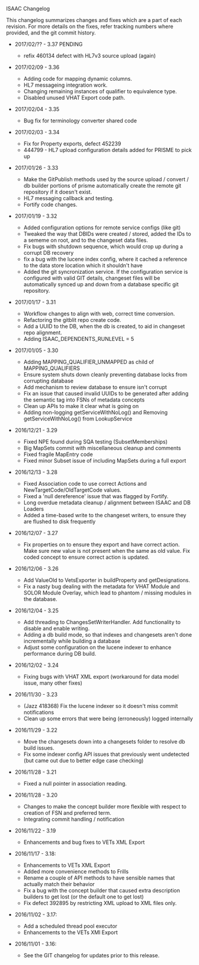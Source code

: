 ISAAC Changelog 

This changelog summarizes changes and fixes which are a part of each revision.  For more details on the fixes, refer tracking numbers 
where provided, and the git commit history.

* 2017/02/?? - 3.37 PENDING
    * refix 460134 defect with HL7v3 source upload (again)

* 2017/02/09 - 3.36
    * Adding code for mapping dynamic columns.
    * HL7 messageing integration work.
    * Changing remaining instances of qualifier to equivalence type.
    * Disabled unused VHAT Export code path.

* 2017/02/04 - 3.35
    * Bug fix for terminology converter shared code

* 2017/02/03 - 3.34
    * Fix for Property exports, defect 452239
    * 444799 - HL7 upload configuration details added for PRISME to pick up

* 2017/01/26 - 3.33
    * Make the GitPublish methods used by the source upload / convert / db builder portions of prisme automatically create the remote git repository if it doesn't exist.
    * HL7 messaging callback and testing.
    * Fortify code changes.
    
* 2017/01/19 - 3.32
    * Added configuration options for remote service configs (like git)
    * Tweaked the way that DBIDs were created / stored, added the IDs to a sememe on root, and to the changeset data files.
    * Fix bugs with shutdown sequence, which would crop up during a corrupt DB recovery
    * fix a bug with the lucene index config, where it cached a reference to the data store location which it shouldn't have
    * Added the git syncronization service.  If the configuration service is configured with valid GIT details, changeset files
        will be automatically synced up and down from a database specific git repository. 

* 2017/01/17 - 3.31
    * Workflow changes to align with web, correct time conversion.
    * Refactoring the gitblit repo create code.
    * Add a UUID to the DB, when the db is created, to aid in changeset repo alignment.
    * Adding ISAAC_DEPENDENTS_RUNLEVEL = 5

* 2017/01/05 - 3.30
    * Adding MAPPING_QUALIFIER_UNMAPPED as child of MAPPING_QUALIFIERS
    * Ensure system shuts down cleanly preventing database locks from corrupting database
    * Add mechanism to review database to ensure isn't corrupt
    * Fix an issue that caused invalid UUIDs to be generated after adding the semantic tag into FSNs of metadata concepts
    * Clean up APIs to make it clear what is going on
    * Adding non-logging getServiceWithNoLog() and Removing getServiceWithNoLog() from LookupService

* 2016/12/21 - 3.29
    * Fixed NPE found during SQA testing (SubsetMemberships)
    * Big MapSets commit with miscellaneous cleanup and comments
    * Fixed fragile MapEntry code
    * Fixed minor Subset issue of including MapSets during a full export

* 2016/12/13 - 3.28
    * Fixed Association code to use correct Actions and NewTargetCode/OldTargetCode values.
    * Fixed a 'null dereference' issue that was flagged by Fortify.
    * Long overdue metadata cleanup / alignment between ISAAC and DB Loaders
    * Added a time-based write to the changeset writers, to ensure they are flushed to disk frequently

* 2016/12/07 - 3.27
    * Fix properties on to ensure they export and have correct action. Make sure new value is not present when the same as old value. Fix coded
        concept to ensure correct action is updated.

* 2016/12/06 - 3.26
    * Add ValueOld to VetsExporter in buildProperty and getDesignations.
    * Fix a nasty bug dealing with the metadata for VHAT Module and SOLOR Module Overlay, which lead to phantom / missing 
        modules in the database.

* 2016/12/04 - 3.25
    * Add threading to ChangesSetWriterHandler.  Add functionality to disable and enable writing. 
    * Adding a db build mode, so that indexes and changesets aren't done incrementally while building
        a database
    * Adjust some configuration on the lucene indexer to enhance performance during DB build.

* 2016/12/02 - 3.24
    * Fixing bugs with VHAT XML export (workaround for data model issue, many other fixes)

* 2016/11/30 - 3.23
    * (Jazz 418368) Fix the lucene indexer so it doesn't miss commit notifications
    * Clean up some errors that were being (erroneously) logged internally

* 2016/11/29 - 3.22
    * Move the changesets down into a changesets folder to resolve db build issues.
    * Fix some indexer config API issues that previously went undetected (but came out due to better edge case checking)

* 2016/11/28 - 3.21
    * Fixed a null pointer in association reading.

* 2016/11/28 - 3.20
    * Changes to make the concept builder more flexible with respect to creation of FSN and preferred term.
    * Integrating commit handling / notification

* 2016/11/22 - 3.19
    * Enhancements and bug fixes to VETs XML Export

* 2016/11/17 - 3.18: 
    * Enhancements to VETs XML Export
    * Added more convenience methods to Frills
    * Rename a couple of API methods to have sensible names that actually match their behavior
    * Fix a bug with the concept builder that caused extra description builders to get lost (or the default one to get lost)
    * Fix defect 392895 by restricting XML upload to XML files only.

* 2016/11/02 - 3.17: 
    * Add a scheduled thread pool executor
    * Enhancements to the VETs XMl Export

* 2016/11/01 - 3.16: 
    * See the GIT changelog for updates prior to this release.
